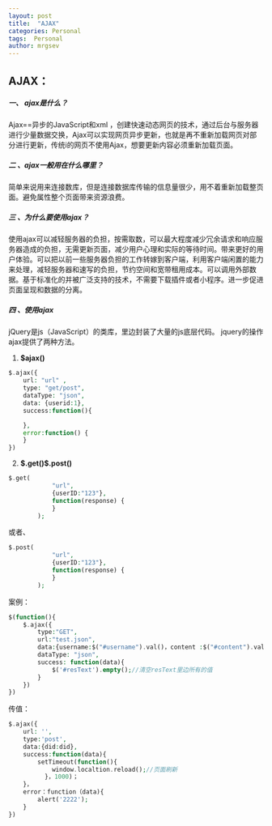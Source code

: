```yaml
---
layout: post
title:  "AJAX"
categories: Personal
tags:  Personal
author: mrgsev
---
```


## AJAX：
##### 一、 ajax是什么？
Ajax==异步的JavaScript和xml ，创建快速动态网页的技术，通过后台与服务器进行少量数据交换，Ajax可以实现网页异步更新，也就是再不重新加载网页对部分进行更新，传统i的网页不使用Ajax，想要更新内容必须重新加载页面。
##### 二 、ajax一般用在什么哪里？
  简单来说用来连接数库，但是连接数据库传输的信息量很少，用不着重新加载整页面。避免属性整个页面带来资源浪费。
##### 三 、为什么要使用ajax？
使用ajax可以减轻服务器的负担，按需取数，可以最大程度减少冗余请求和响应服务器造成的负担，无需更新页面，减少用户心理和实际的等待时间。带来更好的用户体验。可以把以前一些服务器负担的工作转嫁到客户端，利用客户端闲置的能力来处理，减轻服务器和速写的负担，节约空间和宽带租用成本。可以调用外部数据。基于标准化的并被广泛支持的技术，不需要下载插件或者小程序。进一步促进页面呈现和数据的分离。
##### 四 、使用ajax
jQuery是js（JavaScript）的类库，里边封装了大量的js底层代码。
jquery的操作ajax提供了两种方法。
1. **$ajax()**
```php
$.ajax({
    url: "url" ,
    type: "get/post",
    dataType: "json",
    data: {userid:1},
    success:function(){

    },
    error:function() {
    }
})
```
2. **$.get()\$.post()**
```php
$.get(
            "url",
            {userID:"123"},
            function(response) {
            }
        );
```
或者、
```php
$.post(
            "url",
            {userID:"123"},
            function(response) {
            }
        );
```
案例：
```php
$(function(){
    $.ajax({
        type:"GET",
        url:"test.json",
        data:{username:$("#username").val()，content :$("#content").val()},
        dataType: "json",
        success: function(data){
            $('#resText').empty();//清空resText里边所有的值
        }
    })
})
```
传值：
```php
$.ajax({
    url: '',
    type:'post',
    data:{did:did},
    success:function(data){
        setTimeout(function(){
            window.localtion.reload();//页面刷新
          }，1000)；
    }，
    error：function（data){
        alert('2222');
    }
})
```
